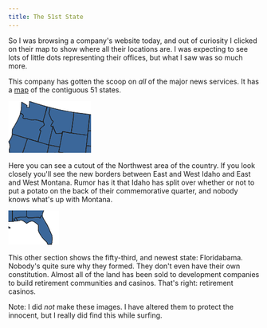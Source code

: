 ```yaml
---
title: The 51st State
---
```

So I was browsing a company's website today, and out of curiosity I clicked on
their map to show where all their locations are. I was expecting to see lots
of little dots representing their offices, but what I saw was so much more.

This company has gotten the scoop on _all_ of the major news services. It has
a [map][1] of the contiguous 51 states.

![the Northwest][2]

Here you can see a cutout of the Northwest area of the country. If you look
closely you'll see the new borders between East and West Idaho and East and
West Montana. Rumor has it that Idaho has split over whether or not to put a
potato on the back of their commemorative quarter, and nobody knows what's up
with Montana.

![Florida][3]

This other section shows the fifty-third, and newest state: Floridabama.
Nobody's quite sure why they formed. They don't even have their own
constitution. Almost all of the land has been sold to development companies to
build retirement communities and casinos. That's right: retirement casinos.

Note: I did _not_ make these images. I have altered them to protect the
innocent, but I really did find this while surfing.

   [1]: /images/lower51.gif

   [2]: /images/northwest.gif

   [3]: /images/floridabama.gif

